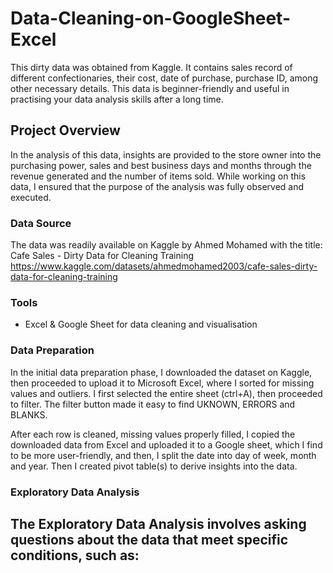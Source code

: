 # Data-Cleaning-on-GoogleSheet-Excel
This dirty data was obtained from Kaggle. It contains sales record of different confectionaries, their cost, date of purchase, purchase ID, among other necessary details. This data is beginner-friendly and useful in practising your data analysis skills after a long time.
## Project Overview
In the analysis of this data, insights are provided to the store owner into the purchasing power, sales and best business days and months through the revenue generated and the number of items sold. While working on this data, I ensured that the purpose of the analysis was fully observed and executed.

### Data Source
The data was readily available on Kaggle by Ahmed Mohamed with the title: Cafe Sales - Dirty Data for Cleaning Training <https://www.kaggle.com/datasets/ahmedmohamed2003/cafe-sales-dirty-data-for-cleaning-training>

### Tools
- Excel & Google Sheet for data cleaning and visualisation

### Data Preparation
In the initial data preparation phase, I downloaded the dataset on Kaggle, then proceeded to upload it to Microsoft Excel, where I sorted for missing values and outliers. I first selected the entire sheet (ctrl+A), then proceeded to filter.
The filter button made it easy to find UKNOWN, ERRORS and BLANKS.

After each row is cleaned, missing values properly filled, I copied the downloaded data from Excel and uploaded it to a Google sheet, which I find to be more user-friendly, and then, I split the date into day of week, month and year. Then I created pivot table(s) to derive insights into the data. 

### Exploratory Data Analysis
The Exploratory Data Analysis involves asking questions about the data that meet specific conditions, such as:
- 
